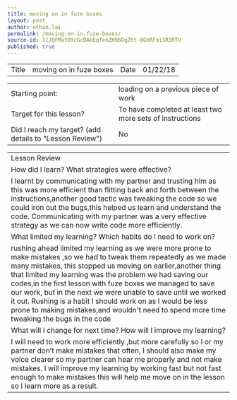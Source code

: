 ```yaml
---
title: moving on in fuze boxes
layout: post
author: ethan.lai
permalink: /moving-on-in-fuze-boxes/
source-id: 11JQFMatDYcGcBAkEqfekZH86Dg2ht-8GbRFai1R2RTU
published: true
---
```

<table>
  <tr>
    <td>Title</td>
    <td>moving on in fuze boxes</td>
    <td>Date</td>
    <td>01/22/18</td>
  </tr>
</table>


<table>
  <tr>
    <td>Starting point:</td>
    <td>loading on a previous piece of work</td>
  </tr>
  <tr>
    <td>Target for this lesson?</td>
    <td>To have completed at least two more sets of instructions</td>
  </tr>
  <tr>
    <td>Did I reach my target? 
(add details to "Lesson Review")</td>
    <td> No</td>
  </tr>
</table>


<table>
  <tr>
    <td>Lesson Review</td>
  </tr>
  <tr>
    <td>How did I learn? What strategies were effective? </td>
  </tr>
  <tr>
    <td>I learnt by communicating with my partner and trusting him as this was more efficient than flitting back and forth between the instructions,another good tactic was tweaking the code so we could iron out the bugs,this helped us learn and understand the code.
Communicating with my partner was a very effective strategy as we can now write code more efficiently.</td>
  </tr>
  <tr>
    <td>What limited my learning? Which habits do I need to work on? </td>
  </tr>
  <tr>
    <td>rushing ahead limited my learning as we were more prone to make mistakes ,so we had to tweak them repeatedly as we made many mistakes, this stopped us moving on earlier,another thing that limited my learning was the problem we had saving our codes,in the first lesson with fuze boxes we managed to save our work, but in the next we were unable to save until we worked it out.
Rushing is a habit I should work on as I would be less prone to making mistakes,and wouldn't need to spend more time tweaking the bugs in the code</td>
  </tr>
  <tr>
    <td>What will I change for next time? How will I improve my learning?</td>
  </tr>
  <tr>
    <td>I will need to work more efficiently ,but more carefully so I or my partner don’t make mistakes that often, I should also make my voice clearer so my partner can hear me properly and not make mistakes.
I will improve my learning by working fast but not fast enough to make mistakes this will help me move on in the lesson so I learn more as a result.</td>
  </tr>
</table>


